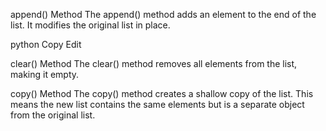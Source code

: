 append() Method
The append() method adds an element to the end of the list. It modifies the original list in place.

python
Copy
Edit
 
 clear() Method
The clear() method removes all elements from the list, making it empty.

copy() Method
The copy() method creates a shallow copy of the list. This means the new list contains the same elements but is a separate object from the original list.

